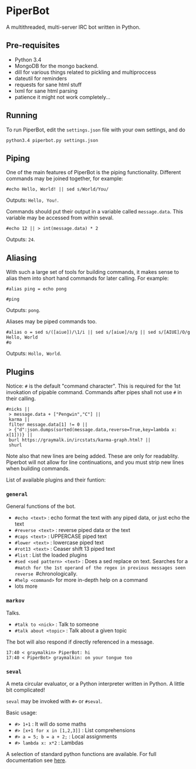 PiperBot
========

A multithreaded, multi-server IRC bot written in Python.

Pre-requisites
--------------

 * Python 3.4
 * MongoDB for the mongo backend.
 * dill for various things related to pickling and multiproccess
 * dateutil for reminders
 * requests for sane html stuff
 * lxml for sane html parsing
 * patience it might not work completely...
 
Running
-------

To run PiperBot, edit the `settings.json` file with your own settings, and do

```
python3.4 piperbot.py settings.json
```

Piping
------

One of the main features of PiperBot is the piping functionality. Different
commands may be joined together, for example:

```
#echo Hello, World! || sed s/World/You/
```
Outputs: `Hello, You!`.

Commands should put their output in a variable called `message.data`. This
variable may be accessed from within seval.

```
#echo 12 || > int(message.data) * 2
```
Outputs: `24`.


Aliasing
--------

With such a large set of tools for building commands, it makes sense to alias
them into short hand commands for later calling. For example:

```
#alias ping = echo pong

#ping
```
Outputs: `pong`.

Aliases may be piped commands too.

```
#alias o = sed s/([aiue])/\1/i || sed s/[aiue]/o/g || sed s/[AIUE]/O/g
Hello, World
#o
```
Outputs: `Hollo, World`.



Plugins
-------

Notice: `#` is the default "command character". This is required for the 1st
invokation of pipable command. Commands after pipes shall not use `#` in their
calling.

```
#nicks || 
 > message.data + ["Pengwin","C"] || 
 karma || 
 filter message.data[1] != 0 || 
 > {"d":json.dumps(sorted(message.data,reverse=True,key=lambda x: x[1]))} || 
 burl https://graymalk.in/ircstats/karma-graph.html? || 
 shurl
```

Note also that new lines are being added. These are only for readablity.
Piperbot will not allow for line continuations, and you must strip new lines
when building commands.

List of available plugins and their funtion:

### `general`
General functions of the bot.
  - `#echo <text>` : echo format the text with any piped data, or just echo the 
    text
  - `#reverse <text>` : reverse piped data or the text
  - `#caps <text>` : UPPERCASE piped text
  - `#lower <text>` : lowercase piped text
  - `#rot13 <text>` : Ceaser shift 13 piped text
  - `#list` : List the loaded plugins
  - `#sed <sed pattern> <text>` : Does a sed replace on text. Searches for a
    `#match for the 1st operand of the regex in previous messages seen reverse
    `#chronologically.
  - `#help <command>` for more in-depth help on a command
  - lots more

### `markov`
Talks.
  - `#talk to <nick>` : Talk to someone
  - `#talk about <topic>` : Talk about a given topic

The bot will also respond if directly referenced in a message.
```
17:40 < graymalkin> PiperBot: hi
17:40 < PiperBot> graymalkin: on your tongue too
```

### `seval`

A meta circular evaluator, or a Python interpreter written in Python. A little
bit complicated!

`seval` may be invoked with `#>` or `#seval`.

Basic usage:
 - `#> 1+1`  : It will do some maths
 - `#> [x+1 for x in [1,2,3]]` : List comprehensions
 - `#> a = 5; b = a + 2;` : Local assignments
 - `#> lambda x: x*2` : Lambdas

A selection of standard python functions are available. For full documentation
see [here](./seval.md).
